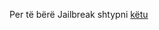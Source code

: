 Per të bërë Jailbreak shtypni [këtu](itms-services://?action=download-manifest&url=https://raw.githubusercontent.com/BlackGeekTutorial/TTjb/master/install.plist)
